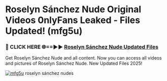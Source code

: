 # Roselyn Sánchez Nude Original Videos 0nlyFans Leaked - Files Updated! (mfg5u)

<h3>🔴 CLICK HERE 🌐==►► <a href="https://tinyurl.com/4mcuefdz" rel="nofollow">Roselyn Sánchez Nude Updated Files</a></h3>

Get Roselyn Sánchez Nude and all content. Now you can access all videos and pictures of Roselyn Sánchez Nude. New Updated Files 2025!

[![mfg5u](https://i.imgur.com/StAQSOY.gif)](https://tinyurl.com/4mcuefdz)
roselyn sánchez nudes